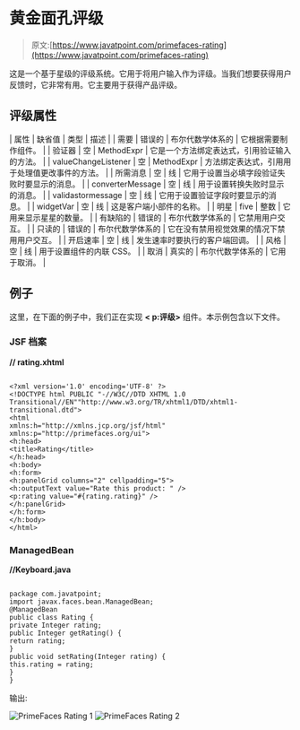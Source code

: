 # 黄金面孔评级

> 原文:[https://www.javatpoint.com/primefaces-rating](https://www.javatpoint.com/primefaces-rating)

这是一个基于星级的评级系统。它用于将用户输入作为评级。当我们想要获得用户反馈时，它非常有用。它主要用于获得产品评级。

## 评级属性

| 属性 | 缺省值 | 类型 | 描述 |
| 需要 | 错误的 | 布尔代数学体系的 | 它根据需要制作组件。 |
| 验证器 | 空 | MethodExpr | 它是一个方法绑定表达式，引用验证输入的方法。 |
| valueChangeListener | 空 | MethodExpr | 方法绑定表达式，引用用于处理值更改事件的方法。 |
| 所需消息 | 空 | 线 | 它用于设置当必填字段验证失败时要显示的消息。 |
| converterMessage | 空 | 线 | 用于设置转换失败时显示的消息。 |
| validastormessage | 空 | 线 | 它用于设置验证字段时要显示的消息。 |
| widgetVar | 空 | 线 | 这是客户端小部件的名称。 |
| 明星 | five | 整数 | 它用来显示星星的数量。 |
| 有缺陷的 | 错误的 | 布尔代数学体系的 | 它禁用用户交互。 |
| 只读的 | 错误的 | 布尔代数学体系的 | 它在没有禁用视觉效果的情况下禁用用户交互。 |
| 开启速率 | 空 | 线 | 发生速率时要执行的客户端回调。 |
| 风格 | 空 | 线 | 用于设置组件的内联 CSS。 |
| 取消 | 真实的 | 布尔代数学体系的 | 它用于取消。 |

## 例子

这里，在下面的例子中，我们正在实现 **< p:评级>** 组件。本示例包含以下文件。

### JSF 档案

**// rating.xhtml**

```

<?xml version='1.0' encoding='UTF-8' ?>
<!DOCTYPE html PUBLIC "-//W3C//DTD XHTML 1.0 Transitional//EN""http://www.w3.org/TR/xhtml1/DTD/xhtml1-transitional.dtd">
<html 
xmlns:h="http://xmlns.jcp.org/jsf/html"
xmlns:p="http://primefaces.org/ui">
<h:head>
<title>Rating</title>
</h:head>
<h:body>
<h:form>
<h:panelGrid columns="2" cellpadding="5">
<h:outputText value="Rate this product: " />
<p:rating value="#{rating.rating}" />
</h:panelGrid>
</h:form>
</h:body>
</html>

```

### ManagedBean

**//Keyboard.java**

```

package com.javatpoint;
import javax.faces.bean.ManagedBean;
@ManagedBean
public class Rating {
private Integer rating;
public Integer getRating() {
return rating;
}
public void setRating(Integer rating) {
this.rating = rating;
}
}

```

输出:

![PrimeFaces Rating 1](../Images/e2ca678757c67352a0d6b400cd33935c.png)
![PrimeFaces Rating 2](../Images/c471338ee79b1e1e1b99244464d8033f.png)